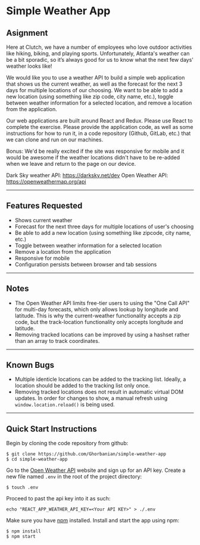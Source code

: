 # Simple Weather App #

## Asignment ##

Here at Clutch, we have a number of employees who love outdoor activities like hiking, biking, and playing sports. Unfortunately, Atlanta's weather can be a bit sporadic, so it’s always good for us to know what the next few days' weather looks like!

We would like you to use a weather API to build a simple web application that shows us the current weather, as well as the forecast for the next 3 days for multiple locations of our choosing. We want to be able to add a new location (using something like zip code, city name, etc.), toggle between weather information for a selected location, and remove a location from the application.

Our web applications are built around React and Redux. Please use React to complete the exercise. Please provide the application code, as well as some instructions for how to run it, in a code repository (Github, GitLab, etc.) that we can clone and run on our machines.

Bonus: We'd be really excited if the site was responsive for mobile and it would be awesome if the weather locations didn't have to be re-added when we leave and return to the page on our device.

Dark Sky weather API: https://darksky.net/dev
Open Weather API: https://openweathermap.org/api

---

## Features Requested ##

* Shows current weather
* Forecast for the next three days for multiple locations of user's choosing
* Be able to add a new location (using something like zipcode, city name, etc.)
* Toggle between weather information for a selected location
* Remove a location from the application
* Responsive for mobile
* Configuration persists between browser and tab sessions

---

## Notes ##

* The Open Weather API limits free-tier users to using the "One Call API" for multi-day forecasts, which only allows lookup by longitude and latitude. This is why the current-weather functionality accepts a zip code, but the track-location functionality only accepts longitude and latitude.
* Removing tracked locations can be improved by using a hashset rather than an array to track coordinates.

---

## Known Bugs ##

* Multiple identicle locations can be added to the tracking list. Ideally, a location should be added to the tracking list only once.
* Removing tracked locations does not result in automatic virtual DOM updates. In order for changes to show, a manual refresh using `window.location.reload()` is being used.

---

## Quick Start Instructions ##

Begin by cloning the code repository from github: 

```
$ git clone https://github.com/Ghorbanian/simple-weather-app
$ cd simple-weather-app
```

Go to the [Open Weather API](https://openweathermap.org/api) website and sign up for an API key. Create a new file named `.env` in the root of the project directory:
```
$ touch .env
```
 Proceed to past the api key into it as such:

```
echo "REACT_APP_WEATHER_API_KEY=<Your API KEY>" > ./.env
```
Make sure you have [npm](https://docs.npmjs.com/getting-started) installed. Install and start the app using npm: 
```
$ npm install
$ npm start
```
